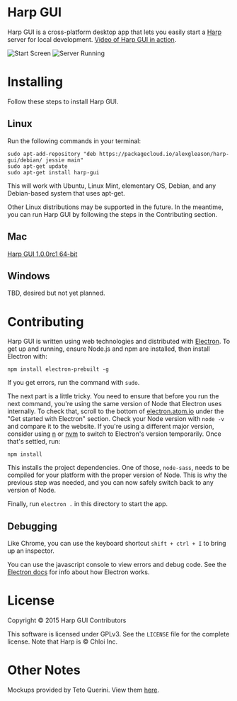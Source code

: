 Harp GUI
========

Harp GUI is a cross-platform desktop app that lets you easily start a [Harp](http://harpjs.com/) server for local development. [Video of Harp GUI in action](https://www.youtube.com/watch?v=EsCQwyWNXS8).

![Start Screen](http://i.imgur.com/iE7Iidz.png)
![Server Running](http://i.imgur.com/0xumhhJ.png)

Installing
==========

Follow these steps to install Harp GUI.

Linux
-----

Run the following commands in your terminal:

    sudo apt-add-repository "deb https://packagecloud.io/alexgleason/harp-gui/debian/ jessie main"
    sudo apt-get update
    sudo apt-get install harp-gui

This will work with Ubuntu, Linux Mint, elementary OS, Debian, and any Debian-based system that uses apt-get.

Other Linux distributions may be supported in the future. In the meantime, you can run Harp GUI by following the steps in the Contributing section.

Mac
---
[Harp GUI 1.0.0rc1 64-bit](https://drive.google.com/folderview?id=0BwfNEizpnybJVTVGOHZ3eDR1Y2M&usp=sharing)

Windows
-------
TBD, desired but not yet planned.

Contributing
============

Harp GUI is written using web technologies and distributed with [Electron](http://electron.atom.io/docs/). To get up and running, ensure Node.js and npm are installed, then install Electron with:

    npm install electron-prebuilt -g

If you get errors, run the command with `sudo`.

The next part is a little tricky. You need to ensure that before you run the next command, you're using the same version of Node that Electron uses internally. To check that, scroll to the bottom of [electron.atom.io](http://electron.atom.io/) under the "Get started with Electron" section. Check your Node version with `node -v` and compare it to the website. If you're using a different major version, consider using [n](https://www.npmjs.com/package/n) or [nvm](https://github.com/creationix/nvm) to switch to Electron's version temporarily. Once that's settled, run:

    npm install

This installs the project dependencies. One of those, `node-sass`, needs to be compiled for your platform with the proper version of Node. This is why the previous step was needed, and you can now safely switch back to any version of Node.

Finally, run `electron .` in this directory to start the app.

Debugging
---------

Like Chrome, you can use the keyboard shortcut `shift + ctrl + I` to bring up an inspector.

You can use the javascript console to view errors and debug code. See the [Electron docs](http://electron.atom.io/docs/) for info about how Electron works.

License
=======

Copyright © 2015 Harp GUI Contributors

This software is licensed under GPLv3. See the `LICENSE` file for the complete license. Note that Harp is © Chloi Inc.

Other Notes
===========

Mockups provided by Teto Querini. View them [here](https://drive.google.com/folderview?id=0BwfNEizpnybJVGQ4T1UxMlIwQUU&usp=sharing).
